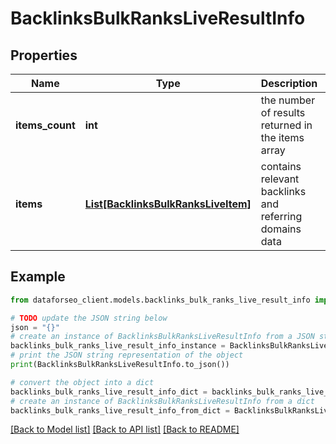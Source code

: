 # BacklinksBulkRanksLiveResultInfo


## Properties

Name | Type | Description | Notes
------------ | ------------- | ------------- | -------------
**items_count** | **int** | the number of results returned in the items array | [optional] 
**items** | [**List[BacklinksBulkRanksLiveItem]**](BacklinksBulkRanksLiveItem.md) | contains relevant backlinks and referring domains data | [optional] 

## Example

```python
from dataforseo_client.models.backlinks_bulk_ranks_live_result_info import BacklinksBulkRanksLiveResultInfo

# TODO update the JSON string below
json = "{}"
# create an instance of BacklinksBulkRanksLiveResultInfo from a JSON string
backlinks_bulk_ranks_live_result_info_instance = BacklinksBulkRanksLiveResultInfo.from_json(json)
# print the JSON string representation of the object
print(BacklinksBulkRanksLiveResultInfo.to_json())

# convert the object into a dict
backlinks_bulk_ranks_live_result_info_dict = backlinks_bulk_ranks_live_result_info_instance.to_dict()
# create an instance of BacklinksBulkRanksLiveResultInfo from a dict
backlinks_bulk_ranks_live_result_info_from_dict = BacklinksBulkRanksLiveResultInfo.from_dict(backlinks_bulk_ranks_live_result_info_dict)
```
[[Back to Model list]](../README.md#documentation-for-models) [[Back to API list]](../README.md#documentation-for-api-endpoints) [[Back to README]](../README.md)


